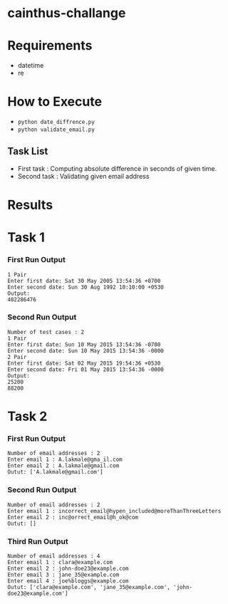 # cainthus-challange

# Requirements
- datetime
- re

# How to Execute
- ```python date_diffrence.py```<br/>
- ```python validate_email.py```<br/>

## Task List
- First task : Computing absolute difference in seconds of given time.
- Second task : Validating given email address

# Results
# Task 1 
### First Run Output
```Number of test cases : 1
1 Pair
Enter first date: Sat 30 May 2005 13:54:36 +0700
Enter second date: Sun 30 Aug 1992 10:10:00 +0530
Output: 
402286476
```
### Second Run Output
```
Number of test cases : 2
1 Pair
Enter first date: Sun 10 May 2015 13:54:36 -0700
Enter second date: Sun 10 May 2015 13:54:36 -0000
2 Pair
Enter first date: Sat 02 May 2015 19:54:36 +0530
Enter second date: Fri 01 May 2015 13:54:36 -0000
Output: 
25200
88200
```

# Task 2
### First Run Output
```
Number of email addresses : 2
Enter email 1 : A.lakmale@gma_il.com
Enter email 2 : A.lakmale@gmail.com
Outut: ['A.lakmale@gmail.com']
```
### Second Run Output
```
Number of email addresses : 2
Enter email 1 : incorrect_email@hypen_included@moreThanThreeLetters
Enter email 2 : inc@orrect_email@h_ok@com
Outut: []
```
### Third Run Output
```
Number of email addresses : 4
Enter email 1 : clara@example.com
Enter email 2 : john-doe23@example.com
Enter email 3 : jane_35@example.com
Enter email 4 : joe%bloggs@example.com
Outut: ['clara@example.com', 'jane_35@example.com', 'john-doe23@example.com']
```
